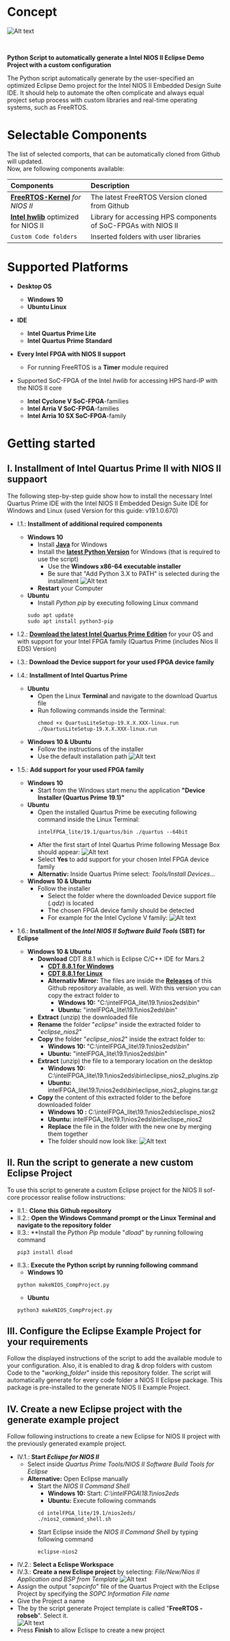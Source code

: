 # Concept

![Alt text](doc/Concept.png?raw=true "Concept illustration")

<br>

**Python Script to automatically generate a Intel NIOS II Eclipse Demo Project with a custom configuration**

The Python script automatically generate by the user-specified an optimized Eclipse Demo project for the Intel NIOS II Embedded Design Suite IDE.
It should help to automate the often complicate and always equal project setup process with custom libraries and real-time operating systems, such as FreeRTOS. 

# Selectable Components
The list of selected comports, that can be automatically cloned from Github will updated. <br>
Now, are following components available: 

| Components | Description
|:--|:--|
| [**FreeRTOS-Kernel**](https://github.com/FreeRTOS/FreeRTOS-Kernel) *for NIOS II*    | The latest FreeRTOS Version cloned from Github  |
| [**Intel hwlib**](https://github.com/robseb/hwlib) optimized for NIOS II    | Library for accessing HPS components of SoC-FPGAs with NIOS II |
|  `Custom Code folders` | Inserted folders with user libraries 

# Supported Platforms 

* **Desktop OS**
    * **Windows 10**
    * **Ubuntu Linux**
* **IDE**
    * **Intel Quartus Prime Lite**<!--  -->
    * **Intel Quartus Prime Standard**

* **Every Intel FPGA with NIOS II support**  
    * For running FreeRTOS is a **Timer** module required 

* Supported SoC-FPGA of the Intel *hwlib* for accessing HPS hard-IP with the NIOS II core
    * **Intel Cyclone V SoC-FPGA**-families 
    * **Intel Arria V SoC-FPGA**-families
    * **Intel Arria 10 SX SoC-FPGA**-family  

# Getting started
## I. Installment of Intel Quartus Prime II with NIOS II suppaort 
The following step-by-step guide show how to install the necessary Intel Quartus Prime IDE with the Intel NIOS II Embedded Design Suite IDE for Windows and Linux (used Version for this guide: v19.1.0.670)

* I.1.: **Installment of additional required components**
    * **Windows 10**
        * Install [**Java**](https://www.java.com/en/download/win10.jsp) for Windows 
        * Install the [**latest Python Version**](https://www.python.org/downloads/windows/) for Windows (that is required to use the script)
            * Use the **Windows x86-64 executable installer**
            * Be sure that "Add Python 3.X to PATH" is selected during the installment
                ![Alt text](doc/Screenshoot_PythonInstallment.png?raw=true "Screenshot of the Python installer")
        * **Restart** your Computer
    * **Ubuntu**
        * Install *Python pip* by executing following Linux command
        ````shell
        sudo apt update
        sudo apt install python3-pip
        ````

* I.2.: [**Download the latest Intel Quartus Prime Edition**](https://fpgasoftware.intel.com/?edition=lite) for your OS and with support for your Intel FPGA family (Quartus Prime (includes Nios II EDS) Version)
* I.3.: **Download the Device support for your used FPGA device family**
* I.4.: **Installment of Intel Quartus Prime**
    * **Ubuntu**
        * Open the Linux **Terminal** and navigate to the download Quartus file
        * Run following commands inside the Terminal: 
            ````shell
            chmod +x QuartusLiteSetup-19.X.X.XXX-linux.run
            ./QuartusLiteSetup-19.X.X.XXX-linux.run
            ````
    * **Windows 10 & Ubuntu**
        * Follow the instructions of the installer
        * Use the default installation path
        ![Alt text](doc/Screenshoot_installingQuartus.png?raw=true "Screenshot of the installing progress")

* 1.5.: **Add support for your used FPGA family**
    * **Windows 10** 
        *  Start from the Windows start menu the application **"Device Installer (Quartus Prime 19.1)"**  
    * **Ubuntu** 
        * Open the installed Quartus Prime be executing following command inside the Linux Terminal:
    	  ````shell
          intelFPGA_lite/19.1/quartus/bin ./quartus --64bit
          ````
        * After the first start of Intel Quartus Prime following Message Box should appear:
            ![Alt text](doc/QuartusMessageBox.png?raw=true "Screenshot of the message box")
        * Select **Yes** to add support for your chosen Intel FPGA device family
        * **Alternativ:** Inside Quartus Prime select: *Tools/Install Devices...* 
    * **Windows 10 & Ubuntu**
        * Follow the installer
            * Select the folder where the downloaded Device support file (*.qdz*) is located
            * The chosen FPGA device family should be detected 
            * For example for the Intel Cyclone V family:
                ![Alt text](doc/Screenshoot_DeviceSupport.png?raw=true "Screenshot of Device Support Installment")
* 1.6.: **Installment of the *Intel NIOS II Software Build Tools* (SBT) for Eclipse**
    * **Windows 10 & Ubuntu**
        * **Download** CDT 8.8.1 which is Eclipse C/C++ IDE for Mars.2
            * [**CDT 8.8.1 for Windows**](https://www.eclipse.org/downloads/download.php?file=/technology/epp/downloads/release/mars/2/eclipse-cpp-mars-2-win32-x86_64.zip)
            * [**CDT 8.8.1 for Linux**](https://www.eclipse.org/downloads/download.php?file=/technology/epp/downloads/release/mars/2/eclipse-cpp-mars-2-linux-gtk-x86_64.tar.gz)
            * **Alternativ Mirror:** The files are inside the [**Releases**](https://github.com/robseb/NIOSII_EclipseCompProject/releases) of this Github repository available, as well. With this version you can copy the extract folder to
                * **Windows 10:** "C:\intelFPGA_lite\19.1\nios2eds\bin"
                * **Ubuntu:**  "intelFPGA_lite\19.1\nios2eds\bin"
        * **Extract** (unzip) the downloaded file
        * **Rename** the folder "*eclipse*" inside the extracted folder to "*eclipse_nios2*"
        * **Copy** the folder "*eclipse_nios2*" inside the extract folder to:
            * **Windows 10:** "C:\intelFPGA_lite\19.1\nios2eds\bin"
            * **Ubuntu:**  "intelFPGA_lite\19.1\nios2eds\bin"
        * **Extract** (unzip) the file to a temporary location on the desktop 
            * **Windows 10:** C:\intelFPGA_lite\19.1\nios2eds\bin\eclipse_nios2_plugins.zip
             * **Ubuntu:** intelFPGA_lite\19.1\nios2eds\bin\eclipse_nios2_plugins.tar.gz
        * **Copy** the content of this extracted folder to the before downloaded folder 
            * **Windows 10 :** C:\intelFPGA_lite\19.1\nios2eds\eclispe_nios2
            * **Ubuntu:** intelFPGA_lite\19.1\nios2eds\bin\\eclispe_nios2
            * **Replace** the file in the folder with the new one by merging them together 
            * The folder should now look like:
                ![Alt text](doc/Screenshoot_ContentFolder.png?raw=true "Screenshot of the folder content")

## II. Run the script to generate a new custom Eclipse Project
To use this script to generate a custom Eclipse project for the NIOS II sof-core processor realise follow instructions:
* II.1.: **Clone this Github repository** 
* II.2.: **Open the Windows Command prompt or the Linux Terminal and navigate to the repository folder**
* II.3.: **Install the *Python Pip* module "*dload*" by running following command
    ````shell
    pip3 install dload
    ````
* II.3.: **Execute the Python script by running following command**
    * **Windows 10**
    ````shell
    python makeNIOS_CompProject.py        
    ```` 
    * **Ubuntu**
    ````shell
    python3 makeNIOS_CompProject.py        
    ```` 
## III. Configure the Eclipse Example Project for your requirements 
Follow the displayed instructions of the script to add the available module to your configuration. 
Also, it is enabled to drag & drop folders with custom Code to the "*working_folder*" inside this repository folder. The script will automatically generate for every code folder a NIOS II Eclipse package. This package is pre-installed to the generate NIOS II Example Project. 

## IV. Create a new Eclipse project with the generate example project
Follow following instructions to create a new Eclipse for NIOS II project with the previously generated example project. 
* IV.1.:  **Start *Eclispe for NIOS II*** 
    * Select inside *Quartus Prime* *Tools/NIOS II Software Build Tools for Eclipse*
    * **Alternative:** Open Eclipse manually  
        * Start the *NIOS II Command Shell*
            * **Windows 10:** Start: *C:\intelFPGA\18.1\nios2eds*
            * **Ubuntu:** Execute following commands
            ````shell  
            cd intelFPGA_lite/19.1/nios2eds/
            ./nios2_command_shell.sh
            ````
        * Start Eclipse inside the *NIOS II Command Shell* by typing following command
            ````shell
            eclipse-nios2
            ````
* IV.2.: **Select a Eclispe Workspace**
* IV.3.: **Create a new Eclispe project** by selecting: *File/New/Nios II Application and BSP from Template*
 ![Alt text](doc/ScreenshootEclipseConf.png?raw=true "Screenshot of the Eclipse project configuration")
 * Assign the output "*sopcinfo*" file of the Quartus Project with the Eclipse Project by specifying the *SOPC Information File name*
 * Give the Project a name
 * The by the script generate Project template is called "**FreeRTOS -robseb**". Select it.  
  ![Alt text](doc/ScreenshootEclipseProjectGenerate.png?raw=true "Screenshot of the Eclipse project configuration")
* Press **Finish** to allow Eclispe to create a new project
<br>
<br>
<br>
<br>

## V. Compile the Eclispe project 
## VI. Debug the Eclipse project

## VII. Example output of the Python script

````shell
    C:\Users\Robin\Documents\GitHub\NIOSII_EclipseCompProject>python makeNIOS_CompProject.py

    #############################################################################
    #                                                                            #
    #    ########   ######     ##    ##  #######   ######  ########  #######     #
    #    ##     ## ##    ##     ##  ##  ##     ## ##    ##    ##    ##     ##    #
    #    ##     ## ##            ####   ##     ## ##          ##    ##     ##    #
    #    ########   ######        ##    ##     ## ##          ##    ##     ##    #
    #    ##   ##         ##       ##    ##     ## ##          ##    ##     ##    #
    #    ##    ##  ##    ##       ##    ##     ## ##    ##    ##    ##     ##    #
    #    ##     ##  ######        ##     #######   ######     ##     #######     #
    #                                                                            #
    #       AUTOMATIC SCRIPT FOR GENERATING A ECLIPSE FOR NIOS II PROJECT        #
    #                    WITH CUSTOM COMPONENTS,OS AND HAL,...                   #
    #                                                                            #
    #               by Robin Sebastian (https://github.com/robseb)               #
    #                            Vers.: 1.007                                   #
    #                                                                            #
    ##############################################################################


    --> Find the System Platform
    --> Try to find the default Quartus installation path
            Following Quartus Installation Folder was found:
            C:\intelFPGA_lite\18.1

    --> Check that the script runs inside the Github folder

    --> Working Folder Name: working_folder


    ##############################################################################
    # -> Intel hwlib for using the peripheral HPS components  <- #
    # -> of the Cyclone and Arria SoC-FPGA with the NIOS II <- #
    #   1: Install the hwlib
    #   2: Do not pre-install the hwlib
    ------------------------------------------------------------------------------
    Q,C = abort execution
    --> Please chose with 1 or 2 = 2
    ---->Do not pre-install the hwlib

    =====================>>> Starting the generation... <<<====================

    --> FreeRTOS Version is already available
    --> Check if the FreeRTOS folders looks okay
        looks okay
    --> Remove support of diffrent compliers as GCC
    --> Allow only the folder "GCC" and "MemMang" inside /FreeRTOS-Kernel/portable
    --> Remove support of diffrent Platform as Intel NIOS II
    --> Remove vintage Memory Management

    ###############################################################################
    #                                                                              #
    #           OPTIONAL: ADD CUSTOM COMPONENTS TO THE PROJECT                     #
    #                                                                              #
    #  Add this point it is possible to generate for custom code a NIOS II Eclipse #
    #  component to add the code to the final NIOS II Eclipse HAL project          #
    #                                                                              #
    #  Copy a folder with the code to the working folder                           #
    #  for every folder will be a  NIOS II Eclipse component be generareted and    #
    #  it will be added to the final Demo project                                  #
    #                                                                              #
    #  Note: The folder name will be used as component name                        #
    ------------------------------------------------------------------------------
    # The working folder:                                                          #
    C:\Users\Robin\Documents\GitHub\NIOSII_EclipseCompProject\working_folder\
    ------------------------------------------------------------------------------
    Type anything to continue ...

    --> Detect added custom folders
        No Folders detect
    ------------------------------------------------------------------------------
    --> Coy additional files to the FreeRTOS folder
    --> Relace the port.c file with additional/port.c file
    --> Copy everything else to the FreeRTOS/portable/NIOS_RTOS_HAL folder
        Copy include files

    --> Remove old component folder: FreeRTOS
    --> Generate FreeRTOS Kernel code file structure and
        Copy the FreeRTOS Kernel to the Quartus Component folder
        CONTRIBUTING.md
        croutine.c
        event_groups.c
        GitHub-FreeRTOS-Kernel-Home.url
        History.txt
        include
        LICENSE.md
        list.c
        portable
        queue.c
        Quick_Start_Guide.url
        README.md
        SECURITY.md
        stream_buffer.c
        tasks.c
        timers.c

    --> Generate TCL component TCL script for the FreeRTOS Kernel
    --> Progress every file in folder structure "FreeRTOS"

        Folder: include
        Folder: portable
        Folder: source
        --> \source
        File: CONTRIBUTING.md
        File: croutine.c
        File: event_groups.c
        File: GitHub-FreeRTOS-Kernel-Home.url
        File: History.txt
        File: LICENSE.md
        File: list.c
        File: queue.c
        File: Quick_Start_Guide.url
        File: README.md
        File: SECURITY.md
        File: stream_buffer.c
        File: tasks.c
        File: timers.c
        <--
        Folder: include
        Folder: portable
        --> \portable
        Folder: GCC
        Folder: MemMang
        Folder: NIOS_RTOS_HAL
        File: readme.txt
        --> \portable\NIOS_RTOS_HAL
        File: alt_env_lock.c
        File: alt_exit.c
        File: alt_hooks.h
        File: alt_iic.c
        File: alt_irq_handler.c
        File: alt_legacy_irq.h
        File: alt_main.c
        File: alt_malloc_lock.c
        File: alt_sem.h
        File: alt_sem_freertos.h
        File: alt_tick.c
        <-- \portable
        Folder: GCC
        Folder: MemMang
        --> \portable\MemMang
        File: heap_3.c
        File: heap_4.c
        File: heap_5.c
        File: ReadMe.url
        <-- \portable
        Folder: GCC
        --> \portable\GCC
        Folder: NiosII
        --> \portable\GCC\NiosII
        File: port.c
        File: portmacro.h
        File: port_asm.S
        <-- \portable\GCC
        <-- \portable\GCC
        <<<<---- \include
        File: atomic.h
        File: croutine.h
        File: deprecated_definitions.h
        File: event_groups.h
        File: FreeRTOS.h
        File: FreeRTOSConfig.h
        File: list.h
        File: message_buffer.h
        File: mpu_prototypes.h
        File: mpu_wrappers.h
        File: portable.h
        File: projdefs.h
        File: queue.h
        File: semphr.h
        File: StackMacros.h
        File: stack_macros.h
        File: stdint.readme
        File: stream_buffer.h
        File: task.h
        File: timers.h
        <-- \include
        <<<<---- \include
        ==== File processing done ====

    --> Generate include folders for "FreeRTOS"
    Add include path: portable/NIOS_RTOS_HAL
    Add include path: portable/GCC/NiosII
    Add include path: include
    Generatation of TCL OS TCL script for FreeRTOS done

    --> Copy Demo files to the Quartus Example folder
    --> Remove old component folder: freertos_c1
    --> Generate XML Demo project template File
    --> Open the Intel NIOS II Command Shell

    --> Navigate to the Quartus Project Folder
    --> Generate now Eclipse for NIOS components by executing the TCL scripts
    ------------------------------------------------
    Altera Nios2 Command Shell [GCC 4]

    Version 18.1, Build 625
    ------------------------------------------------
    2020.06.03.18:07:12 Info: Doing: <b>ip-make-ipx --source-directory=. --output=components.ipx</b>
    2020.06.03.18:07:13 Info: Using factories: CuspFactory, ImportFactory, DSPBuilderFactory, JarFactory, TclModuleFactory, BeanElementFactory, PresetFactory, QsysFactory, IPXactBlackBoxFactory, EmbeddedSwTclDriverFactory
    2020.06.03.18:07:13 Info: (0) searching <b>C:/intelFPGA_lite/18.1/nios2eds/components/**/*</b> (command line switch)
    2020.06.03.18:07:13 Info: Loading altera_hal/altera_hal_sw.tcl
    2020.06.03.18:07:13 Info: Loading altera_hostfs/altera_hostfs_sw.tcl
    2020.06.03.18:07:13 Info: Loading altera_iniche/altera_iniche_sw.tcl
    2020.06.03.18:07:13 Info: Loading altera_nios2/altera_nios2_hal_sw.tcl
    2020.06.03.18:07:13 Info: Loading altera_nios2/altera_nios2_qsys_hal_sw.tcl
    2020.06.03.18:07:13 Info: Loading altera_nios2/altera_nios2_qsys_hw.tcl
    2020.06.03.18:07:14 Info: Loading altera_nios2/altera_nios2_qsys_ucosiii_sw.tcl
    2020.06.03.18:07:14 Info: Loading altera_nios2/altera_nios2_qsys_ucosii_sw.tcl
    2020.06.03.18:07:14 Info: Loading altera_nios2/altera_nios2_ucosiii_sw.tcl
    2020.06.03.18:07:14 Info: Loading altera_nios2/altera_nios2_ucosii_sw.tcl
    2020.06.03.18:07:14 Info: Loading altera_nios2/nios2-wizard.jar
    2020.06.03.18:07:14 Info: Loading altera_nios2/nios2-wizard.jar
    2020.06.03.18:07:14 Info: Loading altera_nios2_gen2/altera_nios2_hal_sw.tcl
    2020.06.03.18:07:14 Info: Loading altera_nios2_gen2/altera_nios2_hw.tcl
    2020.06.03.18:07:14 Info: Loading altera_nios2_gen2/altera_nios2_ucosiii_sw.tcl
    2020.06.03.18:07:14 Info: Loading altera_nios2_gen2/altera_nios2_ucosii_sw.tcl
    2020.06.03.18:07:14 Info: Loading altera_nios2_gen2/altera_nios2_unit_hw.tcl
    2020.06.03.18:07:14 Info: Loading altera_quad_seven_seg/altera_quad_seven_seg_sw.tcl
    2020.06.03.18:07:14 Info: Loading altera_ro_zipfs/altera_ro_zipfs_sw.tcl
    2020.06.03.18:07:14 Info: Loading FreeRTOS/FreeRTOS_sw.tcl
    2020.06.03.18:07:14 Info: Loading hwlib/hwlib_sw.tcl
    2020.06.03.18:07:14 Info: Loading micrium_uc_osii/micrium_ucosii_sw.tcl
    2020.06.03.18:07:14 Info: <b>C:/intelFPGA_lite/18.1/nios2eds/components/**/*</b> matched 170 files in 1.36 seconds
    2020.06.03.18:07:14 Info: Found 20 components

    ################################################################################
    #                                                                              #
    #                        GENERATION WAS SUCCESSFUL                             #
    # -----------------------------------------------------------------------------#
                                    NEXT STEPS                                    #
    #                                                                              #
    #                     --- Open ECLIPSE for NIOS II ---                         #
                    (C:\intelFPGA_lite\18.1\nios2eds\bin\eclipse_nios2)
    #                                                                              #
    #               --- Open the generated Example Project ---                     #
    #      +  Select inside Eclipse:  File > New > NIOS II Application and BSP ... #
    #      + Select the Temaplate: "FreeRTOS - robseb"                             #
    #                                                                              #
    #                 --- Use the generated NIOS II BSP  ---                       #
    #      +  Select inside Eclipse:  File > New > NIOS II Board Support Package   #
    #      +  Select as BSP type:  "FreeRTOS"                                      #
    #                                                                              #
    # -----------------------------------------------------------------------------#
    #                                                                              #
    #                           SUPPORT THE AUTHOR                                 #
    #                                                                              #
    #                            ROBIN SEBASTIAN                                   #
    #                     (https://github.com/robseb/)                             #
    #                                                                              #
    #    NIOSII_EclipseCompProject and rsYocto are projects, that I have fully     #
    #        developed on my own. No companies are involved in this projects.      #
    #        Today I aim a Master Student of electronic engineering                #
    #            Please support me for further development                         #
    #                                                                              #
    ################################################################################
    C:\Users\Robin\Documents\GitHub\NIOSII_EclipseCompProject>
````

<br>
<br>
<br>
<br>

# Author

***Robin Sebastian**

*NIOSII_EclipseCompProject* and *rsYocto* are projects, that I have fully developed on my own. No companies are involved in this projects.
Today I'm a Master Student of electronic engineering with the major embedded systems. 

[![Gitter](https://badges.gitter.im/rsyocto/community.svg)](https://gitter.im/rsyocto/community?utm_source=badge&utm_medium=badge&utm_campaign=pr-badge)
[![Email me!](https://img.shields.io/badge/Ask%20me-anything-1abc9c.svg)](mailto:git@robseb.de)
